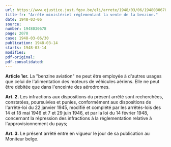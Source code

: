 ```yaml
---
url: https://www.ejustice.just.fgov.be/eli/arrete/1948/03/06/1948030678/justel
title-fr: "Arrêté ministériel réglementant la vente de la benzine."
date: 1948-03-06
source:
number: 1948030678
page: 2070
case: 1948-03-06/30
publication: 1948-03-14
starts: 1948-03-14
modifies:
pdf-original:
pdf-consolidated:
---
```


**Article 1er.** La "benzine aviation" ne peut être employée à d'autres usages que celui de l'alimentation des moteurs de véhicules aériens. Elle ne peut être débitée que dans l'enceinte des aérodromes.

**Art. 2.** Les infractions aux dispositions du présent arrêté sont recherchées, constatées, poursuivies et punies, conformément aux dispositions de l'arrêté-loi du 22 janvier 1945, modifié et complété par les arrêtés-lois des 14 et 18 mai 1946 et 7 et 29 juin 1946, et par la loi du 14 février 1948, concernant la répression des infractions à la réglementation relative à l'approvisionnement du pays;

**Art. 3.** Le présent arrêté entre en vigueur le jour de sa publication au Moniteur belge.
